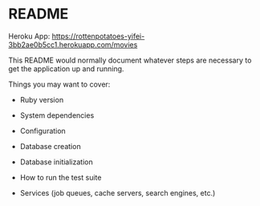 # README

Heroku App: https://rottenpotatoes-yifei-3bb2ae0b5cc1.herokuapp.com/movies


This README would normally document whatever steps are necessary to get the
application up and running.

Things you may want to cover:

* Ruby version

* System dependencies

* Configuration

* Database creation

* Database initialization

* How to run the test suite

* Services (job queues, cache servers, search engines, etc.)


